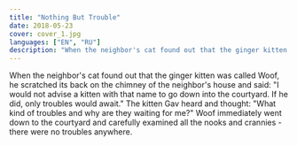 ```yaml
---
title: "Nothing But Trouble"
date: 2018-05-23
cover: cover_1.jpg
languages: ["EN", "RU"]
description: "When the neighbor's cat found out that the ginger kitten was called Woof, he scratched its back on the chimney..."
---
```


When the neighbor's cat found out that the ginger kitten was called Woof, 
he scratched its back on the chimney of the neighbor's house and said:
"I would not advise a kitten with that name to go down into the courtyard. If he did, only troubles would await."
The kitten Gav heard and thought: 
"What kind of troubles and why are they waiting for me?" 
Woof immediately went down to the courtyard and carefully examined all the nooks and crannies - there were no troubles anywhere.